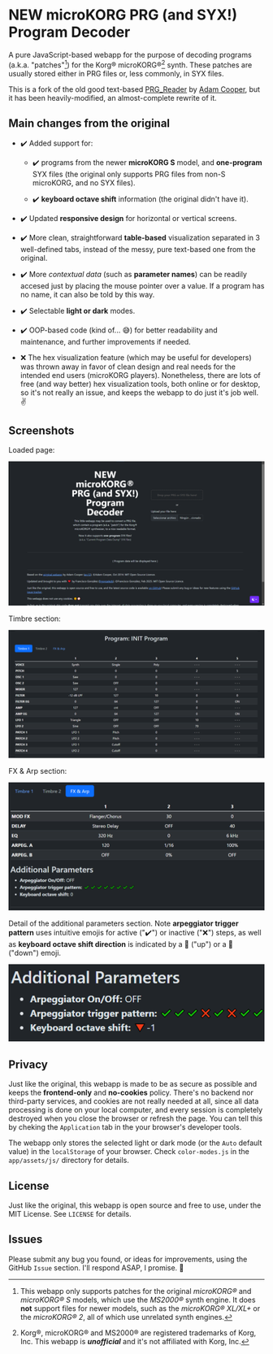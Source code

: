 # NEW microKORG PRG (and SYX!) Program Decoder

A pure JavaScript-based webapp for the purpose of decoding programs (a.k.a. "patches"[^1]) for the Korg® microKORG®[^2] synth. These patches are usually stored either in PRG files or, less commonly, in SYX files.

This is a fork of the old good text-based [PRG_Reader](https://www.hilltop-cottage.info/a/PRG_Reader.html) by [Adam Cooper](https://github.com/arc12), but it has been heavily-modified, an almost-complete rewrite of it.

[^1]: This webapp only supports patches for the original _microKORG®_ and _microKORG® S_ models, which use the _MS2000®_ synth engine. It does **not** support files for newer models, such as the _microKORG® XL/XL+_ or the _microKORG® 2_, all of which use unrelated synth engines.
[^2]: Korg®, microKORG® and MS2000® are registered trademarks of Korg, Inc. This webapp is **_unofficial_** and it's not affiliated with Korg, Inc.


## Main changes from the original

- ✔️ Added support for:

    - ✔️ programs from the newer **microKORG S** model, and **one-program** SYX files (the original only supports PRG files from non-S microKORG, and no SYX files).

    - ✔️ **keyboard octave shift** information (the original didn't have it).

- ✔️ Updated **responsive design** for horizontal or vertical screens.

- ✔️ More clean, straightforward **table-based** visualization separated in 3 well-defined tabs, instead of the messy, pure text-based one from the original.

- ✔️ More _contextual data_ (such as **parameter names**) can be readily accesed just by placing the mouse pointer over a value. If a program has no name, it can also be told by this way.

- ✔️ Selectable **light or dark** modes.

- ✔️ OOP-based code (kind of... 😅) for better readability and maintenance, and further improvements if needed.

- ❌ The hex visualization feature (which may be useful for developers) was thrown away in favor of clean design and real needs for the intended end users (microKORG players). Nonetheless, there are lots of free (and way better) hex visualization tools, both online or for desktop, so it's not really an issue, and keeps the webapp to do just it's job well. ✌


## Screenshots

Loaded page:

![Main](./screenshots/main.png)

Timbre section:

![Table](./screenshots/table.png)

FX & Arp section:

![FX & Arp](./screenshots/fx_arp.png)

Detail of the additional parameters section. Note **arpeggiator trigger pattern** uses intuitive emojis for active ("✔️") or inactive ("❌") steps, as well as **keyboard octave shift direction** is indicated by a 🔺 ("up") or a 🔻 ("down") emoji.

![Additional Params](./screenshots/additional_parameters.png)


## Privacy

Just like the original, this webapp is made to be as secure as possible and keeps the **frontend-only** and **no-cookies** policy. There's no backend nor third-party services, and cookies are not really needed at all, since all data processing is done on your local computer, and every session is completely destroyed when you close the browser or refresh the page. You can tell this by cheking the `Application` tab in the your browser's developer tools.

The webapp only stores the selected light or dark mode (or the `Auto` default value) in the `localStorage` of your browser. Check `color-modes.js` in the `app/assets/js/` directory for details.


## License

Just like the original, this webapp is open source and free to use, under the MIT License. See `LICENSE` for details.


## Issues

Please submit any bug you found, or ideas for improvements, using the GitHub `Issue` section. I'll respond ASAP, I promise. 🙏

